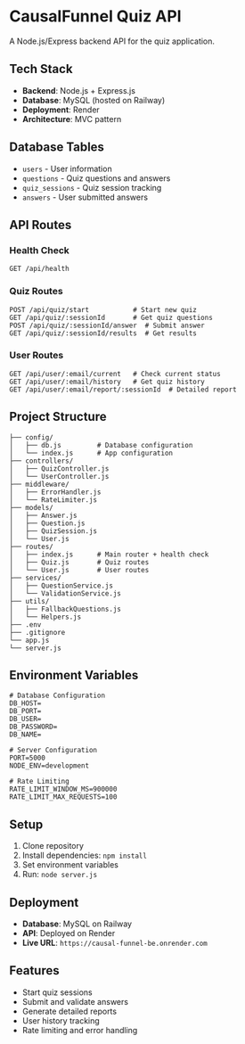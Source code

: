 # CausalFunnel Quiz API

A Node.js/Express backend API for the quiz application.

## Tech Stack

- **Backend**: Node.js + Express.js
- **Database**: MySQL (hosted on Railway)
- **Deployment**: Render
- **Architecture**: MVC pattern

## Database Tables

- `users` - User information
- `questions` - Quiz questions and answers
- `quiz_sessions` - Quiz session tracking
- `answers` - User submitted answers

## API Routes

### Health Check
```
GET /api/health
```

### Quiz Routes
```
POST /api/quiz/start           # Start new quiz
GET /api/quiz/:sessionId       # Get quiz questions
POST /api/quiz/:sessionId/answer  # Submit answer
GET /api/quiz/:sessionId/results  # Get results
```

### User Routes
```
GET /api/user/:email/current   # Check current status
GET /api/user/:email/history   # Get quiz history
GET /api/user/:email/report/:sessionId  # Detailed report
```

## Project Structure

```
├── config/
│   ├── db.js         # Database configuration
│   └── index.js      # App configuration
├── controllers/
│   ├── QuizController.js
│   └── UserController.js
├── middleware/
│   ├── ErrorHandler.js
│   └── RateLimiter.js
├── models/
│   ├── Answer.js
│   ├── Question.js
│   ├── QuizSession.js
│   └── User.js
├── routes/
│   ├── index.js      # Main router + health check
│   ├── Quiz.js       # Quiz routes
│   └── User.js       # User routes
├── services/
│   ├── QuestionService.js
│   └── ValidationService.js
├── utils/
│   ├── FallbackQuestions.js
│   └── Helpers.js
├── .env
├── .gitignore
└── app.js
└── server.js

```

## Environment Variables

```env
# Database Configuration
DB_HOST=
DB_PORT=
DB_USER=
DB_PASSWORD=
DB_NAME=

# Server Configuration
PORT=5000
NODE_ENV=development

# Rate Limiting
RATE_LIMIT_WINDOW_MS=900000
RATE_LIMIT_MAX_REQUESTS=100
```

## Setup

1. Clone repository
2. Install dependencies: `npm install`
3. Set environment variables
4. Run: `node server.js`

## Deployment

- **Database**: MySQL on Railway
- **API**: Deployed on Render
- **Live URL**: `https://causal-funnel-be.onrender.com`

## Features

- Start quiz sessions
- Submit and validate answers
- Generate detailed reports
- User history tracking
- Rate limiting and error handling
